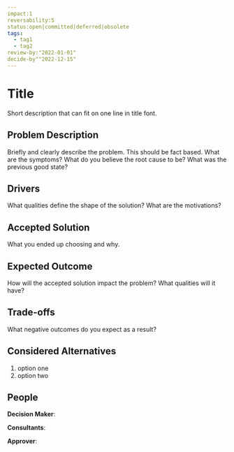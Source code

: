 ```yaml
---
impact:1
reversability:5
status:open|committed|deferred|obsolete
tags:
  - tag1
  - tag2
review-by:"2022-01-01"
decide-by""2022-12-15"
---
```

# Title
Short description that can fit on one line in title font.

## Problem Description
Briefly and clearly describe the problem. This should be fact based. What are
the symptoms? What do you believe the root cause to be? What was the previous
good state?

## Drivers
What qualities define the shape of the solution? What are the motivations?

## Accepted Solution
What you ended up choosing and why.

## Expected Outcome
How will the accepted solution impact the problem? What qualities will it have?

## Trade-offs
What negative outcomes do you expect as a result?

## Considered Alternatives
1. option one
2. option two

## People
**Decision Maker**:

**Consultants**:

**Approver**:
